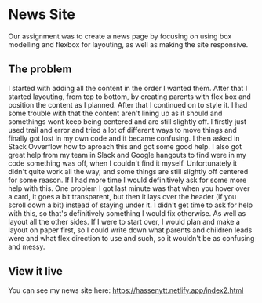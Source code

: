 # News Site

Our assignment was to create a news page by focusing on using box modelling and flexbox for layouting, as well as making the site responsive.

## The problem

I started with adding all the content in the order I wanted them. After that I started layouting, from top to bottom, by creating parents with flex box and position the content as I planned. After that I continued on to style it. I had some trouble with that the content aren't lining up as it should and somethings wont keep being centered and are still slightly off. I firstly just used trail and error and tried a lot of different ways to move things and finally got lost in my own code and it became confusing. I then asked in Stack Ovverflow how to aproach this and got some good help. I also got great help from my team in Slack and Google hangouts to find were in my code something was off, when I couldn't find it myself. Unfortunately it didn't quite work all the way, and some things are still slightly off centered for some reason. If I had more time I would definitively ask for some more help with this. One problem I got last minute was that when you hover over a card, it goes a bit transparent, but then it lays over the header (if you scroll down a bit) instead of staying under it. I didn't get time to ask for help with this, so that's definitively something I would fix otherwise. As well as layout all the other sides. If I were to start over, I would plan and make a layout on paper first, so I could write down what parents and children leads were and what flex direction to use and such, so it wouldn't be as confusing and messy.

## View it live

You can see my news site here: https://hassenytt.netlify.app/index2.html
